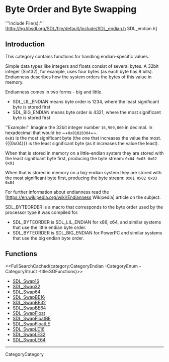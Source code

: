 
# Byte Order and Byte Swapping

'''Include File(s):'''  [http://hg.libsdl.org/SDL/file/default/include/SDL_endian.h SDL_endian.h]


## Introduction
This category contains functions for handling endian-specific values.

Simple data types like integers and floats consist of several bytes. A 32bit integer (Sint32), for example, uses four bytes (as each byte has 8 bits). Endianness describes how the system orders the bytes of this value in memory.

Endianness comes in two forms - big and little.
* SDL_LIL_ENDIAN means byte order is 1234, where the least significant byte is stored first
* SDL_BIG_ENDIAN means byte order is 4321, where the most significant byte is stored first


''Example:''  Imagine the 32bit integer number ```16,909,060``` in decimal.
 In hexadecimal that would be ~+```0x01020304```+~. <br/>
 ```0x01``` is the most significant byte (the one that increases the value the most.  {{{0x04}}} is the least significant byte (as it increases the value the least).<br/>

 When that is stored in memory on a little-endian system they are stored with the least significant byte first, producing the byte stream:
  ```0x04 0x03 0x02 0x01```<br/>

 When that is stored in memory on a big-endian system they are stored with the most significant byte first, producing the byte stream:
  ```0x01 0x02 0x03 0x04```<br/>

For further information about endianness read the [https://en.wikipedia.org/wiki/Endianness Wikipedia] article on the subject.

SDL_BYTEORDER is a macro that corresponds to the byte order used by the processor type it was compiled for.
* SDL_BYTEORDER is SDL_LIL_ENDIAN for x86, x64, and similar systems that use the little endian byte order.
* SDL_BYTEORDER is SDL_BIG_ENDIAN for PowerPC and similar systems that use the big endian byte order.


## Functions
<<FullSearchCached(category:CategoryEndian -CategoryEnum -CategoryStruct -title:SGFunctions)>>

<!-- BEGIN CATEGORY LIST -->
- [SDL_Swap16](SDL_Swap16)
- [SDL_Swap32](SDL_Swap32)
- [SDL_Swap64](SDL_Swap64)
- [SDL_SwapBE16](SDL_SwapBE16)
- [SDL_SwapBE32](SDL_SwapBE32)
- [SDL_SwapBE64](SDL_SwapBE64)
- [SDL_SwapFloat](SDL_SwapFloat)
- [SDL_SwapFloatBE](SDL_SwapFloatBE)
- [SDL_SwapFloatLE](SDL_SwapFloatLE)
- [SDL_SwapLE16](SDL_SwapLE16)
- [SDL_SwapLE32](SDL_SwapLE32)
- [SDL_SwapLE64](SDL_SwapLE64)
<!-- END CATEGORY LIST -->
----
CategoryCategory

